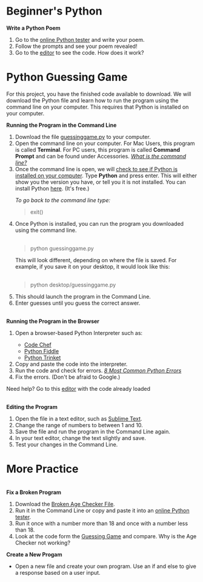 # Beginner's Python
<b>Write a Python Poem</b>
<ol>
 <li>Go to the <a href="https://codelab.trinket.io/sites/pythonpoem">online Python tester</a> and write your poem.</li> 
  <li>Follow the prompts and see your poem revealed!</li> 
 <li> Go to the <a href="https://trinket.io/python/d61cb18c60">editor</a> to see the code. How does it work?</li>
</ol>
<h1>Python Guessing Game</h1>
For this project, you have the finished code available to download. We will download the Python file and learn how to run the program using the command line on your computer. This requires that Python is installed on your computer.

<b>Running the Program in the Command Line</b>
<ol>
<li>Download the file <a href="https://github.com/LibraryCodeLab/PythonGuessingGame/blob/master/guessinggame.py">guessinggame.py</a> to your computer.</li>
<li>Open the command line on your computer. For Mac Users, this program is called <b>Terminal</b>. For PC users, this program is called <b>Command Prompt</b> and can be found under Accessories. <i><a href="https://www.computerhope.com/jargon/c/commandi.htm">What is the command line?</a></i></li>
<li>Once the command line is open, we will <a href="https://edu.google.com/openonline/course-builder/docs/1.10/set-up-course-builder/check-for-python.html">check to see if Python is installed on your computer</a>. Type <b>Python</b> and press enter. This will either show you the version you have, or tell you it is not installed. You can install Python <a href="https://www.python.org/downloads/">here</a>. (It's free.) </li>
 <p><i>To go back to the command line type:</i></p>
  <blockquote>exit()</blockquote>
<li>Once Python is installed, you can run the program you downloaded using the command line.</li> 
 <br>
<blockquote> python guessinggame.py </blockquote>
This will look different, depending on where the file is saved. For example, if you save it on your desktop, it would look like this:
<br>
<br>
<blockquote>python desktop/guessinggame.py</blockquote>
<li>This should launch the program in the Command Line.
<li>Enter guesses until you guess the correct answer.
</ol>
<br>
<b>Running the Program in the Browser</b>
<ol>
 <li>Open a browser-based Python Interpreter such as:</li>
 <ul><li><a href="https://www.codechef.com/ide">Code Chef</a></li>
  <li><a href="http://pythonfiddle.com/">Python Fiddle</a></li>
  <li><a href="https://trinket.io/python">Python Trinket</a></li>
 </ul> 
 <li>Copy and paste the code into the interpreter.</li>
 <li>Run the code and check for errors. <i><a href="https://www.dummies.com/programming/python/the-8-most-common-python-programming-errors/">8 Most Common Python Errors</a></i></li>
 <li>Fix the errors. (Don't be afraid to Google.)</li>
 </ol>
 <p>Need help? Go to this <a href="https://trinket.io/python/4fcf78e2e2">editor</a> with the code already loaded</p>
<br>
<b>Editing the Program</b>
<p>
<ol>
<li>Open the file in a text editor, such as <a href="https://www.sublimetext.com/">Sublime Text</a>.</li>
 <li>Change the range of numbers to between 1 and 10.</li>
 <li>Save the file and run the program in the Command Line again.</li>
 <li>In your text editor, change the text slightly and save.</li>
 <li>Test your changes in the Command Line.</li>
</ol>
</p>
<h1>More Practice</h1>
<br>
<b>Fix a Broken Program</b>
<ol>
 <li>Download the <a  href="https://github.com/LibraryCodeLab/PythonGuessingGame/blob/master/brokenagechecker.py">Broken Age Checker File</a>.</li> 
 <li>Run it in the Command Line or copy and paste it into an <a href="https://trinket.io/python">online Python tester</a>.</li> 
  <li>Run it once with a number more than 18 and once with a number less than 18.</li> 
 <li>Look at the code form the <a href="https://github.com/LibraryCodeLab/PythonGuessingGame/blob/master/guessinggame.py">Guessing Game</a> and compare. Why is the Age Checker not working?</li> 
</ol>
<b>Create a New Progam</b>
<br>
<ul>
<li>Open a new file and create your own program. Use an if and else to give a response based on a user input.</li>
 </ul>
